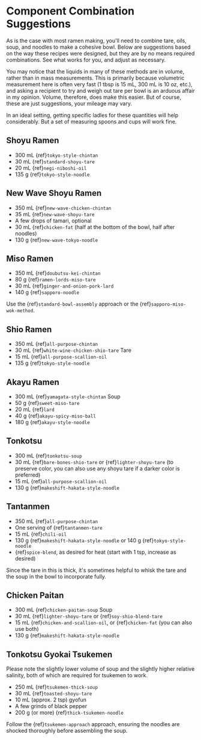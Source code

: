 # Component Combination Suggestions

As is the case with most ramen making, you'll need to combine tare, oils, soup,
and noodles to make a cohesive bowl. Below are suggestions based on the way
these recipes were designed, but they are by no means required combinations. See
what works for you, and adjust as necessary.

You may notice that the liquids in many of these methods are in volume, rather
than in mass measurements. This is primarily because volumetric measurement here
is often very fast (1 tbsp is 15 mL, 300 mL is 10 oz, etc.), and asking a
recipient to try and weigh out tare per bowl is an arduous affair in my opinion.
Volume, therefore, does make this easier. But of course, these are just
suggestions, your mileage may vary. 

In an ideal setting, getting specific ladles for these quantities will help
considerably. But a set of measuring spoons and cups will work fine. 

## Shoyu Ramen

* 300 mL {ref}`tokyo-style-chintan`
* 30 mL {ref}`standard-shoyu-tare`
* 20 mL {ref}`negi-niboshi-oil`
* 135 g {ref}`tokyo-style-noodle`

## New Wave Shoyu Ramen

* 350 mL {ref}`new-wave-chicken-chintan`
* 35 mL {ref}`new-wave-shoyu-tare`
* A few drops of tamari, optional
* 30 mL {ref}`chicken-fat` (half at the bottom of the bowl, half after noodles) 
* 130 g {ref}`new-wave-tokyo-noodle`

## Miso Ramen

* 350 mL {ref}`doubutsu-kei-chintan`
* 80 g {ref}`ramen-lords-miso-tare`
* 30 mL {ref}`ginger-and-onion-pork-lard`
* 140 g {ref}`sapporo-noodle`

Use the {ref}`standard-bowl-assembly` approach or the
{ref}`sapporo-miso-wok-method`.
 
## Shio Ramen

* 350 mL {ref}`all-purpose-chintan`
* 30 mL {ref}`white-wine-chicken-shio-tare` Tare
* 15 mL {ref}`all-purpose-scallion-oil`
* 135 g {ref}`tokyo-style-noodle`

## Akayu Ramen

* 300 mL {ref}`yamagata-style-chintan` Soup
* 50 g {ref}`sweet-miso-tare`
* 20 mL {ref}`lard`
* 40 g {ref}`akayu-spicy-miso-ball`
* 180 g {ref}`akayu-style-noodle`

## Tonkotsu

* 300 mL {ref}`tonkotsu-soup`
* 30 mL {ref}`bare-bones-shio-tare` or {ref}`lighter-shoyu-tare` (to preserve
  color, you can also use any shoyu tare if a darker color is preferred) 
* 15 mL {ref}`all-purpose-scallion-oil`
* 130 g {ref}`makeshift-hakata-style-noodle`

## Tantanmen

* 350 mL {ref}`all-purpose-chintan`
* One serving of {ref}`tantanmen-tare`
* 15 mL {ref}`chili-oil`
* 130 g {ref}`makeshift-hakata-style-noodle` or 140 g {ref}`tokyo-style-noodle`
* {ref}`spice-blend`, as desired for heat (start with 1 tsp, increase as
  desired) 

Since the tare in this is thick, it's sometimes helpful to whisk the tare and
the soup in the bowl to incorporate fully. 

## Chicken Paitan

* 300 mL {ref}`chicken-paitan-soup` Soup
* 30 mL {ref}`lighter-shoyu-tare` or {ref}`soy-shio-blend-tare`
* 15 mL {ref}`chicken-and-scallion-oil`, or {ref}`chicken-fat` (you can also use
  both) 
* 130 g {ref}`makeshift-hakata-style-noodle`

## Tonkotsu Gyokai Tsukemen

Please note the slightly lower volume of soup and the slightly higher relative
salinity, both of which are required for tsukemen to work.

* 250 mL {ref}`tsukemen-thick-soup`
* 30 mL {ref}`toasted-shoyu-tare`
* 10 mL (approx. 2 tsp) gyofun
* A few grinds of black pepper
* 200 g (or more) {ref}`thick-tsukemen-noodle`

Follow the {ref}`tsukemen-approach` approach, ensuring the noodles are shocked
thoroughly before assembling the soup. 
